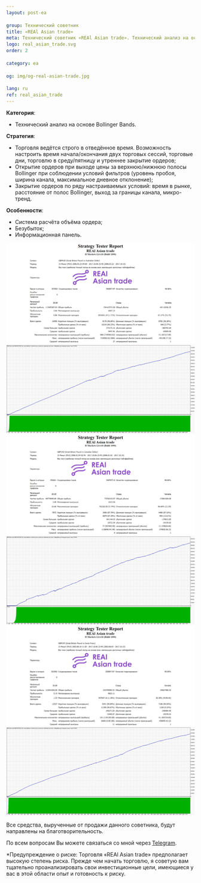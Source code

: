 ```yaml
---
layout: post-ea

group: Технический советник
title: «REAl Asian trade»
meta: Технический советник «REAl Asian trade». Технический анализ на основе Bollinger Bands. Все средства, вырученные от продажи данного советника, будут направлены на благотворительность.
logo: real_asian_trade.svg
order: 2

category: ea

og: img/og-real-asian-trade.jpg

lang: ru
ref: real_asian_trade
---
```


**Категория**:
  - Технический анализ на основе Bollinger Bands.

**Стратегия**:
  - Торговля ведётся строго в отведённое время. Возможность настроить время начала/окончания двух торговых сессий, торговые дни, торговлю в среду/пятницу и утреннее закрытие ордеров;
  - Открытие ордеров при выходе цены за верхнюю/нижнюю полосы Bollinger при соблюдении условий фильтров (уровень пробоя, ширина канала, максимальное дневное отклонение);
  - Закрытие ордеров по ряду настраиваемых условий: время в рынке, расстояние от полос Bollinger, выход за границы канала, микро-тренд.

**Особенности**:
  - Система расчёта объёма ордера;
  - Безубыток;
  - Информационная панель.


<a data-fancybox="gallery" href="/img/ea/ru/GBPAUD_Strategy_Tester_Report_REAl_Asian_trade_(RUS).png"><img src="/img/ea/ru/GBPAUD_Strategy_Tester_Report_REAl_Asian_trade_(RUS).png" alt=""></a>
<a data-fancybox="gallery" href="/img/ea/ru/GBPAUD_Strategy_Tester_Report_Graph_REAl_Asian_trade_(RUS).png"><img src="/img/ea/ru/GBPAUD_Strategy_Tester_Report_Graph_REAl_Asian_trade_(RUS).png" alt=""></a>
<a data-fancybox="gallery" href="/img/ea/ru/GBPCAD_Strategy_Tester_Report_REAl_Asian_trade_(RUS).png"><img src="/img/ea/ru/GBPCAD_Strategy_Tester_Report_REAl_Asian_trade_(RUS).png" alt=""></a>
<a data-fancybox="gallery" href="/img/ea/ru/GBPCAD_Strategy_Tester_Report_Graph_REAl_Asian_trade_(RUS).png"><img src="/img/ea/ru/GBPCAD_Strategy_Tester_Report_Graph_REAl_Asian_trade_(RUS).png" alt=""></a>
<a data-fancybox="gallery" href="/img/ea/ru/GBPCHF_Strategy_Tester_Report_REAl_Asian_trade_(RUS).png"><img src="/img/ea/ru/GBPCHF_Strategy_Tester_Report_REAl_Asian_trade_(RUS).png" alt=""></a>
<a data-fancybox="gallery" href="/img/ea/ru/GBPCHF_Strategy_Tester_Report_Graph_REAl_Asian_trade_(RUS).png"><img src="/img/ea/ru/GBPCHF_Strategy_Tester_Report_Graph_REAl_Asian_trade_(RUS).png" alt=""></a>


<!-- Работу советника «REAl Asian trade» можно увидеть на видео.

<iframe width="560" height="315" src="https://www.youtube.com/embed/eoHqHGPLqW0" frameborder="0" allowfullscreen></iframe> -->


Все средства, вырученные от продажи данного советника, будут направлены на благотворительность.

По всем вопросам Вы можете связаться со мной через <a href="https://t.me/chutkoy" target="_blank">Telegram</a>.

*Предупреждение о риске: Торговля «REAl Asian trade» предполагает высокую степень риска. Прежде чем начать торговлю, я советую вам тщательно проанализировать свои инвестиционные цели, имеющиеся у вас в этой области опыт и готовность к риску.
